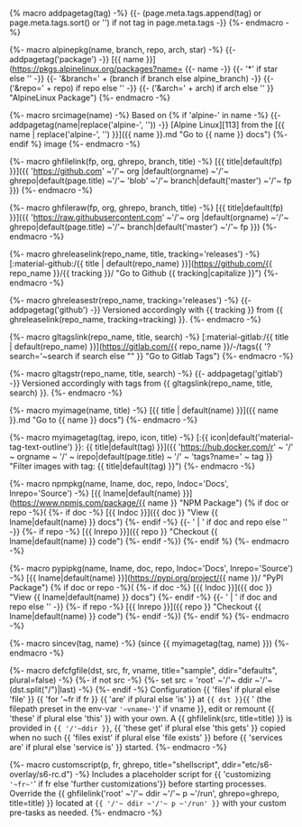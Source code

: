 {% macro addpagetag(tag) -%}
{{- (page.meta.tags.append(tag)
     or page.meta.tags.sort()
     or '')
  if not tag in page.meta.tags -}}
{%- endmacro -%}

{%- macro alpinepkg(name, branch, repo, arch, star) -%}
{{- addpagetag('package') -}}
[{{ name }}](https://pkgs.alpinelinux.org/packages?name=
{{- name -}}
{{- '*' if star else '' -}}
{{- '&branch=' + (branch if branch else alpine_branch) -}}
{{- ('&repo=' + repo) if repo else '' -}}
{{- ('&arch=' + arch) if arch else ''  }} "AlpineLinux Package")
{%- endmacro -%}

{%- macro srcimage(name) -%}
Based on
{% if 'alpine-' in name -%}
{{- addpagetag(name|replace('alpine-', '')) -}}
[Alpine Linux][113] from the
[{{ name | replace('alpine-', '') }}]({{ name }}.md "Go to {{ name }} docs")
{%- endif %}
image
{%- endmacro -%}

{%- macro ghfilelink(fp, org, ghrepo, branch, title) -%}
[{{ title|default(fp) }}]({{ 'https://github.com'
~'/'~ org   |default(orgname)
~'/'~ ghrepo|default(page.title)
~'/'~ 'blob'
~'/'~ branch|default('master')
~'/'~ fp }})
{%- endmacro -%}

{%- macro ghfileraw(fp, org, ghrepo, branch, title) -%}
[{{ title|default(fp) }}]({{ 'https://raw.githubusercontent.com'
~'/'~ org   |default(orgname)
~'/'~ ghrepo|default(page.title)
~'/'~ branch|default('master')
~'/'~ fp }})
{%- endmacro -%}

{%- macro ghreleaselink(repo_name, title, tracking='releases') -%}
[:material-github:/{{ title | default(repo_name) }}](https://github.com/{{ repo_name }}/{{ tracking }}/ "Go to Github {{ tracking|capitalize }}")
{%- endmacro -%}

{%- macro ghreleasestr(repo_name, tracking='releases') -%}
{{- addpagetag('github') -}}
Versioned accordingly with {{ tracking }} from {{ ghreleaselink(repo_name, tracking=tracking) }}.
{%- endmacro -%}

{%- macro gltagslink(repo_name, title, search) -%}
[:material-gitlab:/{{ title | default(repo_name) }}](https://gitlab.com/{{ repo_name }}/-/tags{{ '?search='~search if search else "" }} "Go to Gitlab Tags")
{%- endmacro -%}

{%- macro gltagstr(repo_name, title, search) -%}
{{- addpagetag('gitlab') -}}
Versioned accordingly with tags from {{ gltagslink(repo_name, title, search) }}.
{%- endmacro -%}

{%- macro myimage(name, title) -%}
[{{ title | default(name) }}]({{ name }}.md "Go to {{ name }} docs")
{%- endmacro -%}

{%- macro myimagetag(tag, irepo, icon, title) -%}
[:{{ icon|default('material-tag-text-outline')
}}: {{ title|default(tag) }}]({{
'https://hub.docker.com/r'
~ '/' ~ orgname
~ '/' ~ irepo|default(page.title)
~ '/' ~ 'tags?name=' ~ tag
}} "Filter images with tag: {{ title|default(tag) }}")
{%- endmacro -%}

{%- macro npmpkg(name, lname, doc, repo, lndoc='Docs', lnrepo='Source') -%}
[{{ lname|default(name) }}](https://www.npmjs.com/package/{{ name }} "NPM Package")
{% if doc or repo -%}(
{%-   if doc  -%} [{{ lndoc  }}]({{ doc  }} "View {{ lname|default(name) }} docs") {%- endif -%}
{{-   ' | ' if doc and repo else ''  -}}
{%-   if repo -%} [{{ lnrepo }}]({{ repo }} "Checkout {{ lname|default(name) }} code") {%- endif -%})
{%- endif %}
{%- endmacro -%}

{%- macro pypipkg(name, lname, doc, repo, lndoc='Docs', lnrepo='Source') -%}
[{{ lname|default(name) }}](https://pypi.org/project/{{ name }}/ "PyPI Package")
{% if doc or repo -%}(
{%-   if doc  -%} [{{ lndoc  }}]({{ doc  }} "View {{ lname|default(name) }} docs") {%- endif -%}
{{-   ' | ' if doc and repo else ''  -}}
{%-   if repo -%} [{{ lnrepo }}]({{ repo }} "Checkout {{ lname|default(name) }} code") {%- endif -%})
{%- endif %}
{%- endmacro -%}

{%- macro sincev(tag, name) -%}
(since {{ myimagetag(tag, name) }})
{%- endmacro -%}

{%- macro defcfgfile(dst, src, fr, vname, title="sample", ddir="defaults", plural=false) -%}
{%- if not src -%}
{%-   set src = 'root' ~'/'~ ddir ~'/'~ (dst.split("/")|last) -%}
{%- endif -%}
Configuration {{ 'files' if plural else 'file' }}
{{ 'for '~fr if fr }} {{ 'are' if plural else 'is' }} at
`{{ dst }}`{{ ' (the filepath preset in the env-var `'~vname~'`)' if vname }},
edit or remount {{ 'these' if plural else 'this' }} with your own.
A {{ ghfilelink(src, title=title) }} is provided in
`{{ '/'~ddir }}`, {{ 'these get' if plural else 'this gets' }}
copied when no such {{ 'files exist' if plural else 'file exists' }}
before {{ 'services are' if plural else 'service is' }} started.
{%- endmacro -%}

{%- macro customscript(p, fr, ghrepo, title="shellscript", ddir="etc/s6-overlay/s6-rc.d") -%}
Includes a placeholder script for {{ 'customizing `'~fr~'`' if fr
else 'further customizations'}} before starting processes.
Override the {{ ghfilelink('root' ~'/'~ ddir ~'/'~ p ~'/run', ghrepo=ghrepo, title=title) }}
located at `{{ '/'~ ddir ~'/'~ p ~'/run' }}` with your custom
pre-tasks as needed.
{%- endmacro -%}
